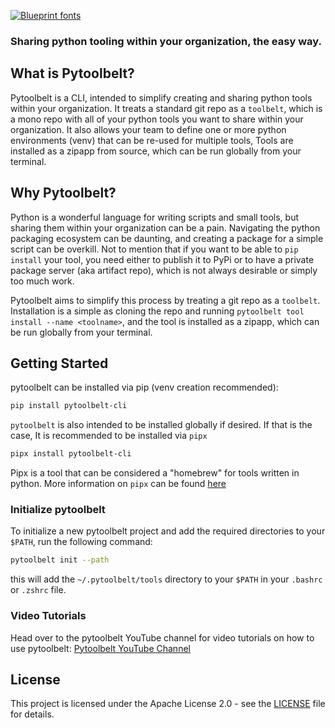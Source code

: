 [![Blueprint fonts](https://see.fontimg.com/api/renderfont4/BWWo5/eyJyIjoiZnMiLCJoIjo4NywidyI6MTAwMCwiZnMiOjg3LCJmZ2MiOiIjMUNBN0ZGIiwiYmdjIjoiI0ZGRkZGRiIsInQiOjF9/UHl0b29sYmVsdA/typo-draft-demo.png)](https://www.fontspace.com/category/blueprint)

### Sharing python tooling within your organization, the easy way.

## What is Pytoolbelt?
Pytoolbelt is a CLI, intended to simplify creating and sharing python tools within your organization.
It treats a standard git repo as a `toolbelt`, which is a mono repo with all of your python tools you want to share within your organization.
It also allows your team to define one or more python environments (venv) that can be re-used for multiple tools, 
Tools are installed as a zipapp from source, which can be run globally from your terminal. 

## Why Pytoolbelt?
Python is a wonderful language for writing scripts and small tools, but sharing them within your organization can be a pain.
Navigating the python packaging ecosystem can be daunting, and creating a package for a simple script can be overkill. Not to mention that if you want to be able to `pip install` your tool, you need either to publish it to PyPi 
or to have a private package server (aka artifact repo), which is not always desirable or simply too much work.

Pytoolbelt aims to simplify this process by treating a git repo as a `toolbelt`. Installation is a simple as cloning the repo and running 
`pytoolbelt tool install --name <toolname>`, and the tool is installed as a zipapp, which can be run globally from your terminal.

## Getting Started
pytoolbelt can be installed via pip (venv creation recommended):
```bash
pip install pytoolbelt-cli
```

`pytoolbelt` is also intended to be installed globally if desired. If that is the case, It is recommended to be installed via `pipx`
```bash
pipx install pytoolbelt-cli
```
Pipx is a tool that can be considered a "homebrew" for tools written in python. More information on `pipx` can be found [here](https://pipx.pypa.io/stable/installation/)

### Initialize pytoolbelt
To initialize a new pytoolbelt project and add the required directories to your `$PATH`, run the following command:
```bash
pytoolbelt init --path
```
this will add the `~/.pytoolbelt/tools` directory to your `$PATH` in your `.bashrc` or `.zshrc` file.

### Video Tutorials
Head over to the pytoolbelt YouTube channel for video tutorials on how to use pytoolbelt:
[Pytoolbelt YouTube Channel](https://www.youtube.com/channel/UCRz_AcS2QLVIUvh2nfBWgRQ)


## License
This project is licensed under the Apache License 2.0 - see the [LICENSE](LICENSE) file for details.
